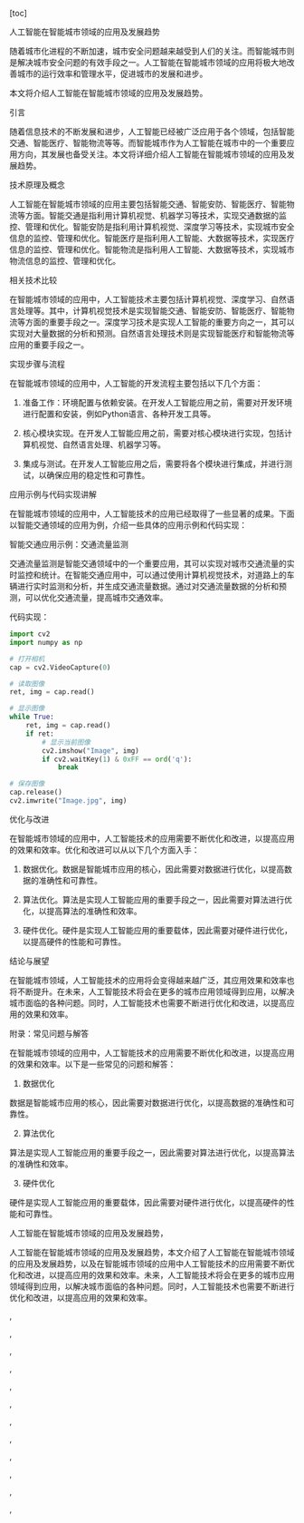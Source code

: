 
[toc]                    
                
                
人工智能在智能城市领域的应用及发展趋势

随着城市化进程的不断加速，城市安全问题越来越受到人们的关注。而智能城市则是解决城市安全问题的有效手段之一。人工智能在智能城市领域的应用将极大地改善城市的运行效率和管理水平，促进城市的发展和进步。

本文将介绍人工智能在智能城市领域的应用及发展趋势。

引言

随着信息技术的不断发展和进步，人工智能已经被广泛应用于各个领域，包括智能交通、智能医疗、智能物流等等。而智能城市作为人工智能在城市中的一个重要应用方向，其发展也备受关注。本文将详细介绍人工智能在智能城市领域的应用及发展趋势。

技术原理及概念

人工智能在智能城市领域的应用主要包括智能交通、智能安防、智能医疗、智能物流等方面。智能交通是指利用计算机视觉、机器学习等技术，实现交通数据的监控、管理和优化。智能安防是指利用计算机视觉、深度学习等技术，实现城市安全信息的监控、管理和优化。智能医疗是指利用人工智能、大数据等技术，实现医疗信息的监控、管理和优化。智能物流是指利用人工智能、大数据等技术，实现城市物流信息的监控、管理和优化。

相关技术比较

在智能城市领域的应用中，人工智能技术主要包括计算机视觉、深度学习、自然语言处理等。其中，计算机视觉技术是实现智能交通、智能安防、智能医疗、智能物流等方面的重要手段之一。深度学习技术是实现人工智能的重要方向之一，其可以实现对大量数据的分析和预测。自然语言处理技术则是实现智能医疗和智能物流等应用的重要手段之一。

实现步骤与流程

在智能城市领域的应用中，人工智能的开发流程主要包括以下几个方面：

1. 准备工作：环境配置与依赖安装。在开发人工智能应用之前，需要对开发环境进行配置和安装，例如Python语言、各种开发工具等。

2. 核心模块实现。在开发人工智能应用之前，需要对核心模块进行实现，包括计算机视觉、自然语言处理、机器学习等。

3. 集成与测试。在开发人工智能应用之后，需要将各个模块进行集成，并进行测试，以确保应用的稳定性和可靠性。

应用示例与代码实现讲解

在智能城市领域的应用中，人工智能技术的应用已经取得了一些显著的成果。下面以智能交通领域的应用为例，介绍一些具体的应用示例和代码实现：

智能交通应用示例：交通流量监测

交通流量监测是智能交通领域中的一个重要应用，其可以实现对城市交通流量的实时监控和统计。在智能交通应用中，可以通过使用计算机视觉技术，对道路上的车辆进行实时监测和分析，并生成交通流量数据。通过对交通流量数据的分析和预测，可以优化交通流量，提高城市交通效率。

代码实现：

```python
import cv2
import numpy as np

# 打开相机
cap = cv2.VideoCapture(0)

# 读取图像
ret, img = cap.read()

# 显示图像
while True:
    ret, img = cap.read()
    if ret:
        # 显示当前图像
        cv2.imshow("Image", img)
        if cv2.waitKey(1) & 0xFF == ord('q'):
            break

# 保存图像
cap.release()
cv2.imwrite("Image.jpg", img)
```

优化与改进

在智能城市领域的应用中，人工智能技术的应用需要不断优化和改进，以提高应用的效果和效率。优化和改进可以从以下几个方面入手：

1. 数据优化。数据是智能城市应用的核心，因此需要对数据进行优化，以提高数据的准确性和可靠性。

2. 算法优化。算法是实现人工智能应用的重要手段之一，因此需要对算法进行优化，以提高算法的准确性和效率。

3. 硬件优化。硬件是实现人工智能应用的重要载体，因此需要对硬件进行优化，以提高硬件的性能和可靠性。

结论与展望

在智能城市领域，人工智能技术的应用将会变得越来越广泛，其应用效果和效率也将不断提升。在未来，人工智能技术将会在更多的城市应用领域得到应用，以解决城市面临的各种问题。同时，人工智能技术也需要不断进行优化和改进，以提高应用的效果和效率。

附录：常见问题与解答

在智能城市领域的应用中，人工智能技术的应用需要不断优化和改进，以提高应用的效果和效率。以下是一些常见的问题和解答：

1. 数据优化

数据是智能城市应用的核心，因此需要对数据进行优化，以提高数据的准确性和可靠性。

2. 算法优化

算法是实现人工智能应用的重要手段之一，因此需要对算法进行优化，以提高算法的准确性和效率。

3. 硬件优化

硬件是实现人工智能应用的重要载体，因此需要对硬件进行优化，以提高硬件的性能和可靠性。



人工智能在智能城市领域的应用及发展趋势，

人工智能在智能城市领域的应用及发展趋势，本文介绍了人工智能在智能城市领域的应用及发展趋势，以及在智能城市领域的应用中人工智能技术的应用需要不断优化和改进，以提高应用的效果和效率。未来，人工智能技术将会在更多的城市应用领域得到应用，以解决城市面临的各种问题。同时，人工智能技术也需要不断进行优化和改进，以提高应用的效果和效率。



,

,

,




,

,

,

,

,

,

,



,


,

